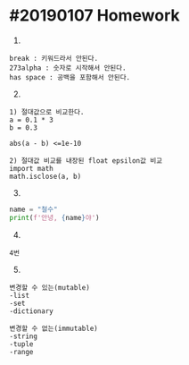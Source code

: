 # #20190107 Homework

1.

```
break : 키워드라서 안된다.
273alpha : 숫자로 시작해서 안된다.
has space : 공백을 포함해서 안된다.
```



2.

```
1) 절대값으로 비교한다.
a = 0.1 * 3
b = 0.3

abs(a - b) <=1e-10
```

```
2) 절대값 비교를 내장된 float epsilon값 비교
import math
math.isclose(a, b)
```



3.

```python
name = "철수"
print(f'안녕, {name}야')
```



4.

```
4번
```



5.

```
변경할 수 있는(mutable)
-list
-set
-dictionary

변경할 수 없는(immutable)
-string
-tuple
-range
```

